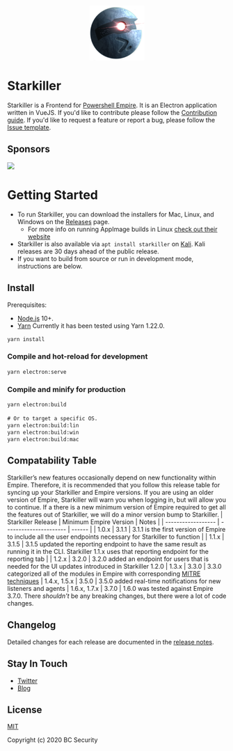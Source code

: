 <div align="center"><img width="125" src="src/assets/icon.png"></div>

# Starkiller
Starkiller is a Frontend for [Powershell Empire](https://github.com/BC-SECURITY/Empire/). It is an Electron application written in VueJS. If you'd like to contribute please follow the [Contribution guide](/CONTRIBUTING.md). If you'd like to request a feature or report a bug, please follow the [Issue template](/.github/ISSUE_TEMPLATE.md).

## Sponsors
[<img src="https://user-images.githubusercontent.com/20302208/104083160-41552780-51f1-11eb-8428-3b8cfaf76861.png" width="300"/>](https://www.kali.org/)

# Getting Started
* To run Starkiller, you can download the installers for Mac, Linux, and Windows on the [Releases](https://github.com/BC-SECURITY/Starkiller/releases) page.
  * For more info on running AppImage builds in Linux [check out their website](https://appimage.org/)
* Starkiller is also available via `apt install starkiller` on [Kali](https://www.kali.org/). Kali releases are 30 days ahead of the public release.
* If you want to build from source or run in development mode, instructions are below.

## Install
Prerequisites:
* [Node.js](http://nodejs.org/) 10+.
* [Yarn](https://classic.yarnpkg.com/en/docs/install)
Currently it has been tested using Yarn 1.22.0.
```
yarn install
```

### Compile and hot-reload for development
```
yarn electron:serve
```

### Compile and minify for production
```
yarn electron:build

# Or to target a specific OS.
yarn electron:build:lin
yarn electron:build:win
yarn electron:build:mac
```

## Compatability Table
Starkiller’s new features occasionally depend on new functionality within Empire. Therefore, it is recommended that you follow this release table for syncing up your Starkiller and Empire versions. If you are using an older version of Empire, Starkiller will warn you when logging in, but will allow you to continue. If a there is a new minimum version of Empire required to get all the features out of Starkiller, we will do a minor version bump to Starkiller.
| Starkiller Release | Minimum Empire Version | Notes  |
| ------------------ | ---------------------- | ------ |
| 1.0.x              | 3.1.1         | 3.1.1 is the first version of Empire to include all the user endpoints necessary for Starkiller to function |
| 1.1.x              | 3.1.5         | 3.1.5 updated the reporting endpoint to have the same result as running it in the CLI. Starkiller 1.1.x uses that reporting endpoint for the reporting tab |
| 1.2.x              | 3.2.0         | 3.2.0 added an endpoint for users that is needed for the UI updates introduced in Starkiller 1.2.0
| 1.3.x              | 3.3.0         | 3.3.0 categorized all of the modules in Empire with corresponding [MITRE techniques](https://attack.mitre.org/techniques/enterprise/)
| 1.4.x, 1.5.x              | 3.5.0         | 3.5.0 added real-time notifications for new listeners and agents
| 1.6.x, 1.7.x              | 3.7.0         | 1.6.0 was tested against Empire 3.7.0. There *shouldn't* be any breaking changes, but there were a lot of code changes.

## Changelog

Detailed changes for each release are documented in the [release notes](https://github.com/bc-security/starkiller/releases).

## Stay In Touch

- [Twitter](https://twitter.com/bcsecurity1)
- [Blog](https://bc-security.org/blog)

## License

[MIT](http://opensource.org/licenses/MIT)

Copyright (c) 2020 BC Security
